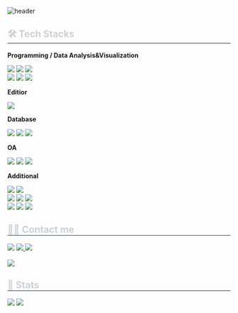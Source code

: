 ![header](https://capsule-render.vercel.app/api?text=Bang%27s%20GITHUB&color=gradient&type=waving&fontAlign=25&fontAlignY=70&fontSize=50&section=footer&height=200)

<div style="text-align: left;"> 
<h2 style="border-bottom: 1px solid #21262d; color: #c9d1d9;"> 🛠️ Tech Stacks </h2>  
<div style="margin: ; text-align: left;">
<!-- Programming / Data Analysis -->
<p><strong>Programming / Data Analysis&Visualization</strong></p>
<img src="https://img.shields.io/badge/Python-3776AB?style=flat&logo=Python&logoColor=white">
<img src="https://img.shields.io/badge/Selenium-43B02A?style=flat&logo=Selenium&logoColor=white">
<img src="https://img.shields.io/badge/Plotly-3F4F75?style=flat&logo=Plotly&logoColor=white"/>
<br/><img src="https://img.shields.io/badge/qgis-589632?style=flat&logo=QGIS&logoColor=white"/>
<img src="https://img.shields.io/badge/scikitlearn-F7931E?style=flat&logo=Scikit-learn&logoColor=white"/>
<img src="https://img.shields.io/badge/R-276DC3?style=flat&logo=R&logoColor=white"/>



<!-- editior -->
<p><strong>Editior</strong></p>
<img src="https://img.shields.io/badge/Jupyter Notebook-F37626?style=flat&logo=Jupyter Notebook&logoColor=white"/>




<!-- Database -->
<p><strong>Database</strong></p>
<img src="https://img.shields.io/badge/MySQL-4479A1?style=flat&logo=MySQL&logoColor=white">
<img src="https://img.shields.io/badge/Amazon RDS-527FFF?style=plastic&logo=Amazon RDS&logoColor=white">
<img src="https://img.shields.io/badge/postgresql-4169E1?style=plastic&logo=PostgreSQL&logoColor=white"/>



<!-- OA -->
<p><strong>OA</strong></p>
<img src="https://img.shields.io/badge/Google Docs-4285F4?style=flat&logo=Google Docs&logoColor=white"/>
<img src="https://img.shields.io/badge/Google Forms-7248B9?style=flat&logo=Google Forms&logoColor=white"/>
<img src="https://img.shields.io/badge/Google Sheets-34A853?style=flat&logo=Google Sheets&logoColor=white"/>



<!-- Colarbo, communication -->
<p><strong>Additional</strong></p>
<img src="https://img.shields.io/badge/canva-00C4CC?style=flat&logo=Canva&logoColor=white"/>
<img src="https://img.shields.io/badge/Figma-F24E1E?style=flat&logo=Figma&logoColor=white">
<br/><img src="https://img.shields.io/badge/Github-181717?style=flat&logo=Github&logoColor=white">
<img src="https://img.shields.io/badge/Git-F05032?style=flat&logo=Git&logoColor=white">
<img src="https://img.shields.io/badge/Linux-FCC624?style=flat&logo=Linux&logoColor=white">
<br/><img src="https://img.shields.io/badge/Discord-5865F2?style=flat&logo=Discord&logoColor=white">
<img src="https://img.shields.io/badge/Slack-4A154B?style=flat&logo=Slack&logoColor=white">
<img src="https://img.shields.io/badge/Notion-000000?style=flat&logo=Notion&logoColor=white">



<h2 style="border-bottom: 1px solid #21262d; color: #c9d1d9;"> 🧑‍💻 Contact me </h2>
<div style="text-align: left;">
<a href="https://www.instagram.com/ideabangk/"> <img src="https://img.shields.io/badge/Instagram-E4405F?style=flat&logo=Instagram&logoColor=white&link=https://www.instagram.com/ideabangk/"></a>
<a href="https://outrageous-animantarx-649.notion.site/Hojin-Bang-710e4f89de984fb4ae7766f057f5b9c5?pvs=4"> <img src="https://img.shields.io/badge/Notion-000000?style=flat&logo=Notion&logoColor=white&link=https://outrageous-animantarx-649.notion.site/Hojin-Bang-710e4f89de984fb4ae7766f057f5b9c5?pvs=4"> </a>
<a href="mailto:mahao7114@gmail.com"> <img src="https://img.shields.io/badge/Gmail-EA4335?style=flat&logo=Gmail&logoColor=white&link=mailto:mahao7114@gmail.com"></a>
</div>
<br>
<div style="text-align: left;">
<a href="https://hits.seeyoufarm.com"><img src="https://hits.seeyoufarm.com/api/count/incr/badge.svg?url=https%3A%2F%2Fgithub.com%2Fideabangk%2F&count_bg=%23000000&title_bg=%23000000&icon=github.svg&icon_color=%23FFFFFF&title=GitHub&edge_flat=false"></a>
</div>

<h2 style="border-bottom: 1px solid #21262d; color: #c9d1d9;"> 🏅 Stats </h2>
<div style="text-align: left;">
<img src="https://github-readme-stats.vercel.app/api?username=ideabangk&bg_color=60,a29696,1949a9&title_color=ffb8b8&text_color=ffb8b8"/>
<img src="https://github-readme-stats.vercel.app/api/top-langs/?username=ideabangk&layout=compact&bg_color=60,a29696,1949a9&title_color=ffb8b8&text_color=ffb8b8"/>
</div>

    
